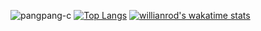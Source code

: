 ![pangpang-c](https://github-readme-stats.vercel.app/api?username=pangpang-c&show_icons=true&theme=tokyonight)
[![Top Langs](https://github-readme-stats.vercel.app/api/top-langs/?username=pangpang-c&layout=compact)](https://github.com/anuraghazra/github-readme-stats)
[![willianrod's wakatime stats](https://github-readme-stats.vercel.app/api/wakatime?username=pangpang-c)](https://github.com/anuraghazra/github-readme-stats)
